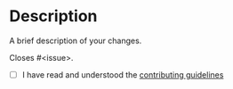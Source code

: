 # Description

A brief description of your changes.

Closes #&lt;issue&gt;.

- [ ] I have read and understood the [contributing guidelines](/erlef/setup-beam/blob/main/CONTRIBUTING.md)
